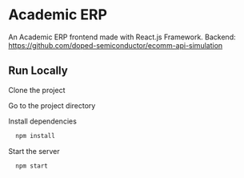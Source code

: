 # Academic ERP

An Academic ERP frontend made with React.js Framework. 
Backend: https://github.com/doped-semiconductor/ecomm-api-simulation


## Run Locally

Clone the project

Go to the project directory

Install dependencies

```bash
  npm install
```

Start the server

```bash
  npm start
```